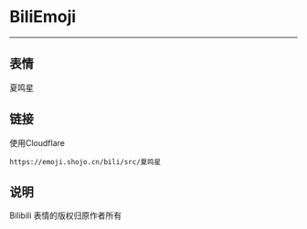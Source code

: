 # BiliEmoji
---
## 表情
夏鸣星
## 链接
使用Cloudflare
```
https://emoji.shojo.cn/bili/src/夏鸣星
```
## 说明
Bilibili 表情的版权归原作者所有
